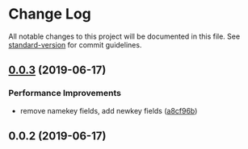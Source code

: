 # Change Log

All notable changes to this project will be documented in this file. See [standard-version](https://github.com/conventional-changelog/standard-version) for commit guidelines.

<a name="0.0.3"></a>
## [0.0.3](https://github.com/Nelayah/list2tree/compare/v0.0.2...v0.0.3) (2019-06-17)


### Performance Improvements

* remove namekey fields, add newkey fields ([a8cf96b](https://github.com/Nelayah/list2tree/commit/a8cf96b))



<a name="0.0.2"></a>
## 0.0.2 (2019-06-17)
